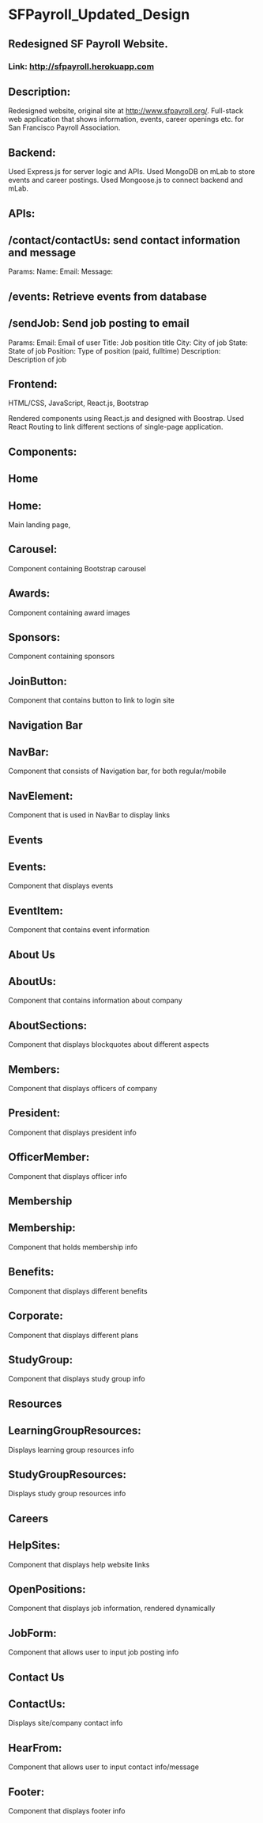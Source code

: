 # SFPayroll_Updated_Design
## Redesigned SF Payroll Website.
### Link: http://sfpayroll.herokuapp.com

## Description:
Redesigned website, original site at http://www.sfpayroll.org/.
Full-stack web application that shows information, events, career
openings etc. for San Francisco Payroll Association.

## Backend:
Used Express.js for server logic and APIs.
Used MongoDB on mLab to store events and career postings.
Used Mongoose.js to connect backend and mLab.

## APIs:
## /contact/contactUs: send contact information and message
   Params: 
          Name:
          Email:
          Message:
    
## /events: Retrieve events from database

## /sendJob: Send job posting to email
   Params: 
          Email: Email of user
          Title: Job position title
          City: City of job
          State: State of job
          Position: Type of position (paid, fulltime)
          Description: Description of job
          
## Frontend: 
   HTML/CSS, JavaScript, React.js, Bootstrap
    
   Rendered components using React.js and designed
   with Boostrap. Used React Routing to link different
   sections of single-page application.
    
## Components:
  ## Home
  ## Home: 
   Main landing page, 
  ## Carousel: 
   Component containing Bootstrap carousel
  ## Awards: 
   Component containing award images
  ## Sponsors: 
   Component containing sponsors
  ## JoinButton: 
   Component that contains button to link to login site
  
  ## Navigation Bar
  ## NavBar: 
   Component that consists of Navigation bar, for both regular/mobile
  ## NavElement: 
   Component that is used in NavBar to display links
  
  ## Events
  ## Events: 
   Component that displays events
  ## EventItem: 
   Component that contains event information
  
  ## About Us
  ## AboutUs: 
   Component that contains information about company
  ## AboutSections: 
   Component that displays blockquotes about different aspects
  ## Members: 
   Component that displays officers of company
  ## President: 
   Component that displays president info
  ## OfficerMember: 
   Component that displays officer info
  
  ## Membership
  ## Membership:  
   Component that holds membership info
  ## Benefits: 
   Component that displays different benefits
  ## Corporate: 
   Component that displays different plans
  ## StudyGroup: 
   Component that displays study group info
  
  ## Resources
  ## LearningGroupResources: 
   Displays learning group resources info
  ## StudyGroupResources: 
   Displays study group resources info
  
  ## Careers
  ## HelpSites: 
   Component that displays help website links
  ## OpenPositions: 
   Component that displays job information, rendered dynamically
  ## JobForm: 
   Component that allows user to input job posting info
  
  
  ## Contact Us
  ## ContactUs: 
   Displays site/company contact info
  ## HearFrom: 
   Component that allows user to input contact info/message
  
  ## Footer: 
   Component that displays footer info
   
   
   
